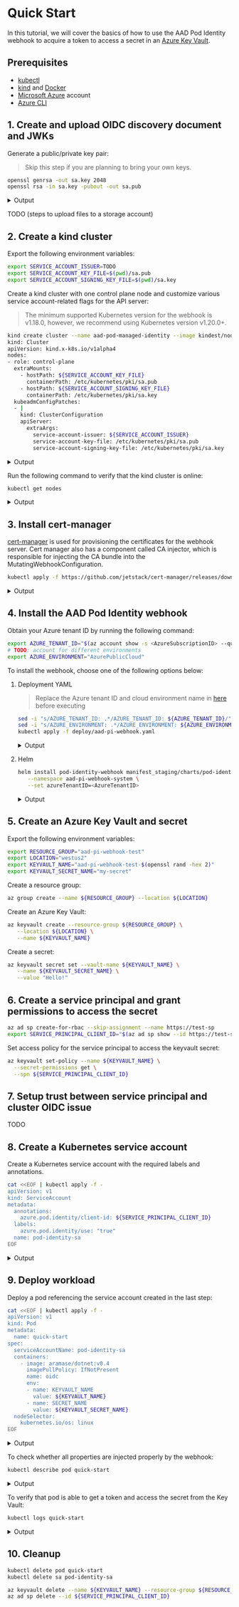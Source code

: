 # Quick Start

<!-- toc -->

In this tutorial, we will cover the basics of how to use the AAD Pod Identity webhook to acquire a token to access a secret in an [Azure Key Vault](https://azure.microsoft.com/en-us/services/key-vault/).

## Prerequisites

- [kubectl](https://kubernetes.io/docs/tasks/tools/)
- [kind](https://kind.sigs.k8s.io/docs/user/quick-start/#installation) and [Docker](https://www.docker.com/)
- [Microsoft Azure](https://azure.microsoft.com/en-us/) account
- [Azure CLI](https://docs.microsoft.com/en-us/cli/azure/install-azure-cli)

## 1. Create and upload OIDC discovery document and JWKs

Generate a public/private key pair:

> Skip this step if you are planning to bring your own keys.

```bash
openssl genrsa -out sa.key 2048
openssl rsa -in sa.key -pubout -out sa.pub
```
<details>
<summary>Output</summary>

```bash
Generating RSA private key, 2048 bit long modulus
..............+++
......+++
e is 65537 (0x10001)
writing RSA key
```

</details>

TODO (steps to upload files to a storage account)

## 2. Create a kind cluster

Export the following environment variables:

```bash
export SERVICE_ACCOUNT_ISSUER=TODO
export SERVICE_ACCOUNT_KEY_FILE=$(pwd)/sa.pub
export SERVICE_ACCOUNT_SIGNING_KEY_FILE=$(pwd)/sa.key
```

Create a kind cluster with one control plane node and customize various service account-related flags for the API server:

> The minimum supported Kubernetes version for the webhook is v1.18.0, however, we recommend using Kubernetes version v1.20.0+.

```bash
kind create cluster --name aad-pod-managed-identity --image kindest/node:v1.21.1 --config=-
kind: Cluster
apiVersion: kind.x-k8s.io/v1alpha4
nodes:
- role: control-plane
  extraMounts:
    - hostPath: ${SERVICE_ACCOUNT_KEY_FILE}
      containerPath: /etc/kubernetes/pki/sa.pub
    - hostPath: ${SERVICE_ACCOUNT_SIGNING_KEY_FILE}
      containerPath: /etc/kubernetes/pki/sa.key
  kubeadmConfigPatches:
  - |
    kind: ClusterConfiguration
    apiServer:
      extraArgs:
        service-account-issuer: ${SERVICE_ACCOUNT_ISSUER}
        service-account-key-file: /etc/kubernetes/pki/sa.pub
        service-account-signing-key-file: /etc/kubernetes/pki/sa.key
```
<details>
<summary>Output</summary>

```bash
Creating cluster "aad-pod-managed-identity" ...
 • Ensuring node image (kindest/node:v1.21.1) 🖼  ...
 ✓ Ensuring node image (kindest/node:v1.21.1) 🖼
 • Preparing nodes 📦   ...
 ✓ Preparing nodes 📦
 • Writing configuration 📜  ...
 ✓ Writing configuration 📜
 • Starting control-plane 🕹️  ...
 ✓ Starting control-plane 🕹️
 • Installing CNI 🔌  ...
 ✓ Installing CNI 🔌
 • Installing StorageClass 💾  ...
 ✓ Installing StorageClass 💾
Set kubectl context to "kind-aad-pod-managed-identity"
You can now use your cluster with:

kubectl cluster-info --context kind-aad-pod-managed-identity

Have a question, bug, or feature request? Let us know! https://kind.sigs.k8s.io/#community 🙂
```

</details>

Run the following command to verify that the kind cluster is online:
```bash
kubectl get nodes
```

<details>
<summary>Output</summary>

```bash
NAME                                     STATUS   ROLES                  AGE     VERSION   INTERNAL-IP   EXTERNAL-IP   OS-IMAGE       KERNEL-VERSION     CONTAINER-RUNTIME
aad-pod-managed-identity-control-plane   Ready    control-plane,master   2m28s   v1.21.1   172.18.0.2    <none>        Ubuntu 21.04   5.4.0-1047-azure   containerd://1.5.2
```

</details>

## 3. Install cert-manager

[cert-manager](https://github.com/jetstack/cert-manager) is used for provisioning the certificates for the webhook server. Cert manager also has a component called CA injector, which is responsible for injecting the CA bundle into the MutatingWebhookConfiguration.

```bash
kubectl apply -f https://github.com/jetstack/cert-manager/releases/download/v1.2.0/cert-manager.yaml
```

<details>
<summary>Output</summary>

```bash
customresourcedefinition.apiextensions.k8s.io/issuers.cert-manager.io created
customresourcedefinition.apiextensions.k8s.io/orders.acme.cert-manager.io created
namespace/cert-manager created
serviceaccount/cert-manager-cainjector created
serviceaccount/cert-manager created
serviceaccount/cert-manager-webhook created
clusterrole.rbac.authorization.k8s.io/cert-manager-cainjector created
clusterrole.rbac.authorization.k8s.io/cert-manager-controller-issuers created
clusterrole.rbac.authorization.k8s.io/cert-manager-controller-clusterissuers created
clusterrole.rbac.authorization.k8s.io/cert-manager-controller-certificates created
clusterrole.rbac.authorization.k8s.io/cert-manager-controller-orders created
clusterrole.rbac.authorization.k8s.io/cert-manager-controller-challenges created
clusterrole.rbac.authorization.k8s.io/cert-manager-controller-ingress-shim created
clusterrole.rbac.authorization.k8s.io/cert-manager-view created
clusterrole.rbac.authorization.k8s.io/cert-manager-edit created
clusterrolebinding.rbac.authorization.k8s.io/cert-manager-cainjector created
clusterrolebinding.rbac.authorization.k8s.io/cert-manager-controller-issuers created
clusterrolebinding.rbac.authorization.k8s.io/cert-manager-controller-clusterissuers created
clusterrolebinding.rbac.authorization.k8s.io/cert-manager-controller-certificates created
clusterrolebinding.rbac.authorization.k8s.io/cert-manager-controller-orders created
clusterrolebinding.rbac.authorization.k8s.io/cert-manager-controller-challenges created
clusterrolebinding.rbac.authorization.k8s.io/cert-manager-controller-ingress-shim created
role.rbac.authorization.k8s.io/cert-manager-cainjector:leaderelection created
role.rbac.authorization.k8s.io/cert-manager:leaderelection created
role.rbac.authorization.k8s.io/cert-manager-webhook:dynamic-serving created
rolebinding.rbac.authorization.k8s.io/cert-manager-cainjector:leaderelection created
rolebinding.rbac.authorization.k8s.io/cert-manager:leaderelection created
rolebinding.rbac.authorization.k8s.io/cert-manager-webhook:dynamic-serving created
service/cert-manager created
service/cert-manager-webhook created
deployment.apps/cert-manager-cainjector created
deployment.apps/cert-manager created
deployment.apps/cert-manager-webhook created
mutatingwebhookconfiguration.admissionregistration.k8s.io/cert-manager-webhook created
validatingwebhookconfiguration.admissionregistration.k8s.io/cert-manager-webhook created
```

</details>

## 4. Install the AAD Pod Identity webhook

Obtain your Azure tenant ID by running the following command:

```bash
export AZURE_TENANT_ID="$(az account show -s <AzureSubscriptionID> --query tenantId -otsv)"
# TODO: account for different environments
export AZURE_ENVIRONMENT="AzurePublicCloud"
```

To install the webhook, choose one of the following options below:

   1. Deployment YAML

      > Replace the Azure tenant ID and cloud environment name in [here](https://github.com/Azure/aad-pod-managed-identity/blob/c6b92d50910091441a71c1cb32517d53649d74e7/manifest_staging/deploy/aad-pi-webhook.yaml#L45-L46) before executing

      ```bash
      sed -i "s/AZURE_TENANT_ID: .*/AZURE_TENANT_ID: ${AZURE_TENANT_ID}/" deploy/aad-pi-webhook.yaml
      sed -i "s/AZURE_ENVIRONMENT: .*/AZURE_ENVIRONMENT: ${AZURE_ENVIRONMENT}/" deploy/aad-pi-webhook.yaml
      kubectl apply -f deploy/aad-pi-webhook.yaml
      ```

      <details>
      <summary>Output</summary>

      ```bash
      namespace/aad-pi-webhook-system created
      clusterrole.rbac.authorization.k8s.io/aad-pi-webhook-manager-role created
      clusterrolebinding.rbac.authorization.k8s.io/aad-pi-webhook-manager-rolebinding created
      configmap/aad-pi-webhook-config created
      service/aad-pi-webhook-webhook-service created
      deployment.apps/aad-pi-webhook-controller-manager created
      certificate.cert-manager.io/aad-pi-webhook-serving-cert created
      issuer.cert-manager.io/aad-pi-webhook-selfsigned-issuer created
      mutatingwebhookconfiguration.admissionregistration.k8s.io/aad-pi-webhook-mutating-webhook-configuration created
      ```

      </details>


   1. Helm

      ```bash
      helm install pod-identity-webhook manifest_staging/charts/pod-identity-webhook \
         --namespace aad-pi-webhook-system \
         --set azureTenantID=<AzureTenantID>
      ```

      <details>
      <summary>Output</summary>

      ```bash
      TODO
      ```

      </details>

## 5. Create an Azure Key Vault and secret

Export the following environment variables:

```bash
export RESOURCE_GROUP="aad-pi-webhook-test"
export LOCATION="westus2"
export KEYVAULT_NAME="aad-pi-webhook-test-$(openssl rand -hex 2)"
export KEYVAULT_SECRET_NAME="my-secret"
```

Create a resource group:

```bash
az group create --name ${RESOURCE_GROUP} --location ${LOCATION}
```

Create an Azure Key Vault:

```bash
az keyvault create --resource-group ${RESOURCE_GROUP} \
   --location ${LOCATION} \
   --name ${KEYVAULT_NAME}
```

Create a secret:

```bash
az keyvault secret set --vault-name ${KEYVAULT_NAME} \
   --name ${KEYVAULT_SECRET_NAME} \
   --value "Hello!"
```

## 6. Create a service principal and grant permissions to access the secret

```bash
az ad sp create-for-rbac --skip-assignment --name https://test-sp
export SERVICE_PRINCIPAL_CLIENT_ID="$(az ad sp show --id https://test-sp --query appId -otsv)"
```

Set access policy for the service principal to access the keyvault secret:

```bash
az keyvault set-policy --name ${KEYVAULT_NAME} \
  --secret-permissions get \
  --spn ${SERVICE_PRINCIPAL_CLIENT_ID}
```

</details>

## 7. Setup trust between service principal and cluster OIDC issue

TODO

## 8. Create a Kubernetes service account

Create a Kubernetes service account with the required labels and annotations.

```bash
cat <<EOF | kubectl apply -f -
apiVersion: v1
kind: ServiceAccount
metadata:
  annotations:
    azure.pod.identity/client-id: ${SERVICE_PRINCIPAL_CLIENT_ID}
  labels:
    azure.pod.identity/use: "true"
  name: pod-identity-sa
EOF
```

<details>
<summary>Output</summary>

```bash
serviceaccount/pod-identity-sa created
```

</details>

## 9. Deploy workload

Deploy a pod referencing the service account created in the last step:

```bash
cat <<EOF | kubectl apply -f -
apiVersion: v1
kind: Pod
metadata:
  name: quick-start
spec:
  serviceAccountName: pod-identity-sa
  containers:
    - image: aramase/dotnet:v0.4
      imagePullPolicy: IfNotPresent
      name: oidc
      env:
      - name: KEYVAULT_NAME
        value: ${KEYVAULT_NAME}
      - name: SECRET_NAME
        value: ${KEYVAULT_SECRET_NAME}
  nodeSelector:
    kubernetes.io/os: linux
EOF
```

<details>
<summary>Output</summary>

```bash
pod/quick-start created
```

</details>

To check whether all properties are injected properly by the webhook:

```bash
kubectl describe pod quick-start
```

<details>
<summary>Output</summary>

You can verifiy the following injected properties in the output:

| Environment variable   | Description                                           |
|------------------------|-------------------------------------------------------|
| `AZURE_AUTHORITY_HOST` | The Azure Active Directory (AAD) endpoint.            |
| `AZURE_CLIENT_ID`      | The client ID of the identity.                        |
| `AZURE_TENANT_ID`      | The tenant ID of the Azure account.                   |
| `TOKEN_FILE_PATH`      | The path of the projected service account token file.  |

<br/>

| Volume mount                                   | Description                                             |
|------------------------------------------------|---------------------------------------------------------|
| `/var/run/secrets/tokens/azure-identity-token` | The path of the projected service account token file.    |

<br/>

| Volume                 | Description                           |
|------------------------|---------------------------------------|
| `azure-identity-token` | The projected service account volume. |

```log
Name:         quick-start
Namespace:    default
Priority:     0
Node:         aad-pod-managed-identity-control-plane/172.18.0.2
Start Time:   Wed, 07 Jul 2021 14:45:38 -0700
Labels:       <none>
Annotations:  <none>
Status:       Running
IP:           10.244.0.9
IPs:
  IP:  10.244.0.9
Containers:
  oidc:
    Container ID:   containerd://efa8d09f78dc88dd17518ce5430ea820cef5743b33d77ae2b31e1082cc439218
    Image:          aramase/dotnet:v0.4
    Image ID:       docker.io/aramase/dotnet@sha256:821dbaa070bf7e26dd9172092658f6e6f910a2db198723e10b3ebb4e35a99eb5
    Port:           <none>
    Host Port:      <none>
    State:          Running
      Started:      Wed, 07 Jul 2021 14:45:45 -0700
    Ready:          True
    Restart Count:  0
    Environment:
      KEYVAULT_NAME:        ${KEYVAULT_NAME}
      SECRET_NAME:          ${KEYVAULT_SECRET_NAME}
      AZURE_AUTHORITY_HOST: (Injected by the webhook)
      AZURE_CLIENT_ID:      (Injected by the webhook)
      AZURE_TENANT_ID:      (Injected by the webhook)
      TOKEN_FILE_PATH:      (Injected by the webhook)
    Mounts:
      /var/run/secrets/kubernetes.io/serviceaccount from pod-identity-sa-token-mlgn8 (ro)
      /var/run/secrets/tokens from azure-identity-token (ro) (Injected by the webhook)
Conditions:
  Type              Status
  Initialized       True
  Ready             True
  ContainersReady   True
  PodScheduled      True
Volumes:
  pod-identity-sa-token-mlgn8:
    Type:        Secret (a volume populated by a Secret)
    SecretName:  pod-identity-sa-token-mlgn8
    Optional:    false
  azure-identity-token: (Injected by the webhook)
    Type:                    Projected (a volume that contains injected data from multiple sources)
    TokenExpirationSeconds:  86400
QoS Class:                   BestEffort
Node-Selectors:              kubernetes.io/os=linux
Tolerations:                 node.kubernetes.io/not-ready:NoExecute op=Exists for 300s
                             node.kubernetes.io/unreachable:NoExecute op=Exists for 300s
Events:
  Type    Reason     Age    From               Message
  ----    ------     ----   ----               -------
  Normal  Scheduled  3m27s  default-scheduler  Successfully assigned default/quick-start to aad-pod-managed-identity-control-plane
  Normal  Pulling    3m26s  kubelet            Pulling image "aramase/dotnet:v0.4"
  Normal  Pulled     3m21s  kubelet            Successfully pulled image "aramase/dotnet:v0.4" in 5.824712366s
  Normal  Created    3m20s  kubelet            Created container oidc
  Normal  Started    3m20s  kubelet            Started container oidc
```

</details>

To verify that pod is able to get a token and access the secret from the Key Vault:

```bash
kubectl logs quick-start
```

<details>
<summary>Output</summary>

If successful, the log output would be similar to the following output:

```bash
START 07/07/2021 21:45:45 (quick-start)
Your secret is Hello!
```

</details>


## 10. Cleanup

```bash
kubectl delete pod quick-start
kubectl delete sa pod-identity-sa

az keyvault delete --name ${KEYVAULT_NAME} --resource-group ${RESOURCE_GROUP}
az ad sp delete --id ${SERVICE_PRINCIPAL_CLIENT_ID}
```
